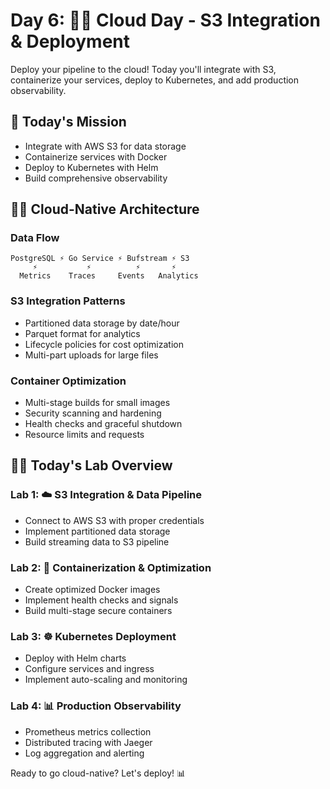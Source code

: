 # Day 6:  Cloud Day - S3 Integration & Deployment

Deploy your pipeline to the cloud! Today you'll integrate with S3, containerize your services, deploy to Kubernetes, and add production observability.

## 🎯 Today's Mission
- Integrate with AWS S3 for data storage
- Containerize services with Docker
- Deploy to Kubernetes with Helm
- Build comprehensive observability

##  Cloud-Native Architecture

### Data Flow
```
PostgreSQL ⚡ Go Service ⚡ Bufstream ⚡ S3
     ⚡           ⚡          ⚡       ⚡
  Metrics    Traces     Events   Analytics
```

### S3 Integration Patterns
- Partitioned data storage by date/hour
- Parquet format for analytics
- Lifecycle policies for cost optimization
- Multi-part uploads for large files

### Container Optimization
- Multi-stage builds for small images
- Security scanning and hardening
- Health checks and graceful shutdown
- Resource limits and requests

## 🎯 Today's Lab Overview

### Lab 1: ☁️ S3 Integration & Data Pipeline
- Connect to AWS S3 with proper credentials
- Implement partitioned data storage
- Build streaming data to S3 pipeline

### Lab 2: 🐳 Containerization & Optimization  
- Create optimized Docker images
- Implement health checks and signals
- Build multi-stage secure containers

### Lab 3: ☸️ Kubernetes Deployment
- Deploy with Helm charts
- Configure services and ingress
- Implement auto-scaling and monitoring

### Lab 4: 📊 Production Observability
- Prometheus metrics collection
- Distributed tracing with Jaeger
- Log aggregation and alerting

Ready to go cloud-native? Let's deploy! 📊